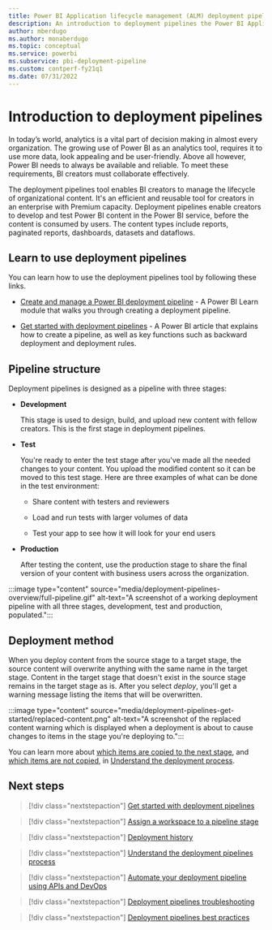 ```yaml
---
title: Power BI Application lifecycle management (ALM) deployment pipelines overview 
description: An introduction to deployment pipelines the Power BI Application lifecycle management (ALM) tool
author: mberdugo
ms.author: monaberdugo
ms.topic: conceptual
ms.service: powerbi
ms.subservice: pbi-deployment-pipeline
ms.custom: contperf-fy21q1
ms.date: 07/31/2022
---
```


# Introduction to deployment pipelines

In today’s world, analytics is a vital part of decision making in almost every organization. The growing use of Power BI as an analytics tool, requires it to use more data, look appealing and  be user-friendly. Above all however, Power BI needs to always be available and reliable. To meet these requirements, BI creators must collaborate effectively.

The deployment pipelines tool enables BI creators to manage the lifecycle of organizational content. It's an efficient and reusable tool for creators in an enterprise with Premium capacity. Deployment pipelines enable creators to develop and test Power BI content in the Power BI service, before the content is consumed by users. The content types include reports, paginated reports, dashboards, datasets and dataflows.

## Learn to use deployment pipelines

You can learn how to use the deployment pipelines tool by following these links.

* [Create and manage a Power BI deployment pipeline](/training/modules/power-bi-deployment-pipelines) - A Power BI Learn module that walks you through creating a deployment pipeline.

* [Get started with deployment pipelines](deployment-pipelines-get-started.md) - A Power BI article that explains how to create a pipeline, as well as key functions such as backward deployment and deployment rules.

## Pipeline structure

Deployment pipelines is designed as a pipeline with three stages:

* **<a name="development"></a>Development**

    This stage is used to design, build, and upload new content with  fellow creators. This is the first stage in deployment pipelines.

* **<a name="test"></a>Test**

    You're ready to enter the test stage after you've made all the needed changes to your content. You upload the modified content so it can be moved to this test stage. Here are three examples of what can be done in the test environment:

  * Share content with testers and reviewers

  * Load and run tests with larger volumes of data

  * Test your app to see how it will look for your end users

* **<a name="production"></a>Production**

    After testing the content, use the production stage to share the final version of your content with business users across the organization.

:::image type="content" source="media/deployment-pipelines-overview/full-pipeline.gif" alt-text="A screenshot of a working deployment pipeline with all three stages, development, test and production, populated.":::

## Deployment method

When you deploy content from the source stage to a target stage, the source content will overwrite anything with the same name in the target stage. Content in the target stage that doesn't exist in the source stage remains in the target stage as is. After you select *deploy*, you'll get a warning message listing the items that will be overwritten.

:::image type="content" source="media/deployment-pipelines-get-started/replaced-content.png" alt-text="A screenshot of the replaced content warning which is displayed when a deployment is about to cause changes to items in the stage you're deploying to.":::

You can learn more about [which items are copied to the next stage](deployment-pipelines-process.md#deployed-items), and [which items are not copied](deployment-pipelines-process.md#unsupported-items), in [Understand the deployment process](deployment-pipelines-process.md).

## Next steps

>[!div class="nextstepaction"]
>[Get started with deployment pipelines](deployment-pipelines-get-started.md)

>[!div class="nextstepaction"]
>[Assign a workspace to a pipeline stage](deployment-pipelines-assign.md)

>[!div class="nextstepaction"]
>[Deployment history](deployment-pipelines-history.md)

>[!div class="nextstepaction"]
>[Understand the deployment pipelines process](deployment-pipelines-process.md)

>[!div class="nextstepaction"]
>[Automate your deployment pipeline using APIs and DevOps](deployment-pipelines-automation.md)

>[!div class="nextstepaction"]
>[Deployment pipelines troubleshooting](deployment-pipelines-troubleshooting.yml)

>[!div class="nextstepaction"]
>[Deployment pipelines best practices](deployment-pipelines-best-practices.md)
